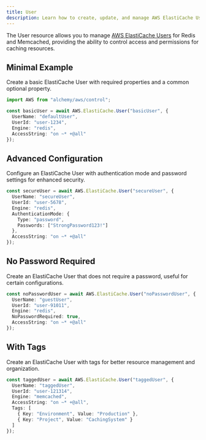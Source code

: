 ```yaml
---
title: User
description: Learn how to create, update, and manage AWS ElastiCache Users using Alchemy Cloud Control.
---
```


The User resource allows you to manage [AWS ElastiCache Users](https://docs.aws.amazon.com/elasticache/latest/userguide/) for Redis and Memcached, providing the ability to control access and permissions for caching resources.

## Minimal Example

Create a basic ElastiCache User with required properties and a common optional property.

```ts
import AWS from "alchemy/aws/control";

const basicUser = await AWS.ElastiCache.User("basicUser", {
  UserName: "defaultUser",
  UserId: "user-1234",
  Engine: "redis",
  AccessString: "on ~* +@all"
});
```

## Advanced Configuration

Configure an ElastiCache User with authentication mode and password settings for enhanced security.

```ts
const secureUser = await AWS.ElastiCache.User("secureUser", {
  UserName: "secureUser",
  UserId: "user-5678",
  Engine: "redis",
  AuthenticationMode: {
    Type: "password",
    Passwords: ["StrongPassword123!"]
  },
  AccessString: "on ~* +@all"
});
```

## No Password Required

Create an ElastiCache User that does not require a password, useful for certain configurations.

```ts
const noPasswordUser = await AWS.ElastiCache.User("noPasswordUser", {
  UserName: "guestUser",
  UserId: "user-91011",
  Engine: "redis",
  NoPasswordRequired: true,
  AccessString: "on ~* +@all"
});
```

## With Tags

Create an ElastiCache User with tags for better resource management and organization.

```ts
const taggedUser = await AWS.ElastiCache.User("taggedUser", {
  UserName: "taggedUser",
  UserId: "user-121314",
  Engine: "memcached",
  AccessString: "on ~* +@all",
  Tags: [
    { Key: "Environment", Value: "Production" },
    { Key: "Project", Value: "CachingSystem" }
  ]
});
```